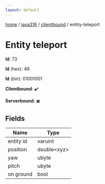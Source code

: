 ```yaml
---
layout: default
---
```


[home](/)  /  [java316](/protocol/java316)  /  [clientbound](/protocol/java316/clientbound)  /  entity-teleport

# Entity teleport

**Id**: 73

**Id** (hex): 49

**Id** (bin): 01001001

**Clientbound**: ✔️

**Serverbound**: ✖️

## Fields

Name | Type
---|---
entity id | varuint
position | double&lt;xyz&gt;
yaw | ubyte
pitch | ubyte
on ground | bool

